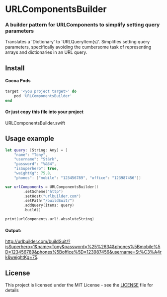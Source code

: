 # URLComponentsBuilder
### A builder pattern for URLComponents to simplify setting query parameters
Translates a 'Dictionary' to 'URLQueryItem(s)'. Simplifies setting query parameters, specifically avoiding the cumbersome task of representing arrays and dictionaries in an URL query.

## Install

#### Cocoa Pods
```ruby
target '<you project target>' do
    pod 'URLComponentsBuilder'
end
```

#### Or just copy this file into your project
URLComponentsBuilder.swift

## Usage example


```swift
let query: [String: Any] = [
    "name": "Tony",
    "username": "Stärk",
    "password": "%&34",
    "isSuperhero": true,
    "weightKg": 75.8,
    "phones": ["mobile": "123456789", "office": "123987456"]]

var urlComponents = URLComponentsBuilder()
        .setScheme("http")
        .setHost("urlbuilder.com")
        .setPath("/buildSuit/")
        .addQuery(items: query)
        .build()

print(urlComponents.url!.absoluteString)
```
#### Output:
http://urlbuilder.com/buildSuit/?isSuperhero=1&name=Tony&password=%25%2634&phones%5Bmobile%5D=123456789&phones%5Boffice%5D=123987456&username=St%C3%A4rk&weightKg=75.

## License

This project is licensed under the MIT License - see the [LICENSE](LICENSE) file for details

